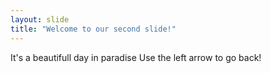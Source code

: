 ```yaml
---
layout: slide
title: "Welcome to our second slide!"
---
```

It's a beautifull day in paradise
Use the left arrow to go back!
